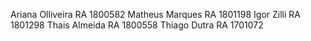 Ariana Olliveira RA 1800582
Matheus Marques RA 1801198
Igor Zilli RA 1801298
Thais Almeida RA 1800558
Thiago Dutra RA 1701072
